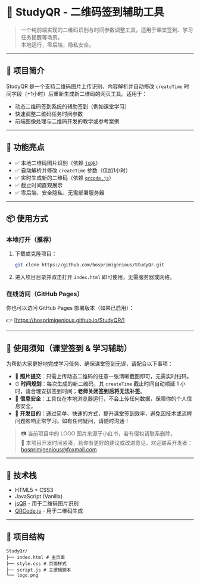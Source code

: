# 🧪 StudyQR - 二维码签到辅助工具

> 一个纯前端实现的二维码识别与时间参数调整工具，适用于课堂签到、学习任务提醒等场景。  
> 本地运行，零后端，隐私安全。

---

## 🚀 项目简介

StudyQR 是一个支持二维码图片上传识别、内容解析并自动修改 `createTime` 时间字段（+1小时）后重新生成新二维码的网页工具。适用于：

- 动态二维码签到系统的辅助签到（例如课堂学习）
- 快速调整二维码任务时间参数
- 前端图像处理与二维码开发的教学或参考案例

---

## 🎯 功能亮点

- ✅ 本地二维码图片识别（依赖 [`jsQR`](https://github.com/cozmo/jsQR)）
- ✅ 自动解析并修改 `createTime` 参数（仅加1小时）
- ✅ 实时生成新的二维码（依赖 [`qrcode.js`](https://github.com/davidshimjs/qrcodejs)）
- ✅ 截止时间直观展示
- ✅ 零后端、安全隐私、无需部署服务器

---

## 📦 使用方式

### 本地打开（推荐）

1. 下载或克隆项目：

    ```bash
    git clone https://github.com/bosprimigenious/StudyQr.git
    ```

2. 进入项目目录并双击打开 `index.html` 即可使用，无需服务器或网络。

### 在线访问（GitHub Pages）

你也可以访问 GitHub Pages 部署版本（如果已启用）：

👉 [https://bosprimigenious.github.io/StudyQR/]

---

## 📝 使用须知（课堂签到 & 学习辅助）

为帮助大家更好地完成学习任务、确保课堂签到无误，请配合以下事项：

- 📸 **照片提交**：只需上传动态二维码的任意一张清晰截图即可，无需实时扫码。
- ⏰ **时间规划**：每次生成的新二维码，其 `createTime` 截止时间自动顺延 1 小时，请合理安排签到时间；**老师关闭签到后将无法补签**。
- 🔐 **信息安全**：工具仅在本地浏览器运行，不会上传任何数据，保障你的个人信息安全。
- 🎯 **开发目的**：通过简单、快速的方式，提升课堂签到效率，避免因技术或流程问题影响正常学习。如有任何疑问，请随时沟通！

> 📷 当前项目中的 LOGO 图片来源于小红书，若有侵权请联系删除。  
> 💬 本项目开发时间紧凑，若你有更好的建议或改进意见，欢迎联系开发者：[bosprimigenious@foxmail.com](mailto:bosprimigenious@foxmail.com)

---

## 🧰 技术栈

- HTML5 + CSS3
- JavaScript (Vanilla)
- [jsQR](https://github.com/cozmo/jsQR) - 用于二维码图片识别
- [QRCode.js](https://github.com/davidshimjs/qrcodejs) - 用于二维码生成

---

## 📂 项目结构
 ```
StudyQr/
├── index.html # 主页面
├── style.css # 页面样式
├── script.js # 主逻辑脚本
└── logo.png
 ```